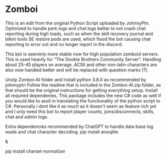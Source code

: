 # Zomboi

This is an edit from the original Python Script uploaded by JohnnyPtn. Optimized to handle perk logs and chat logs better to not crash chat reporting during high loads, such as when the skill recovery journal and bikini tools SE restore pods are used, which flood the bot causing chat reporting to error out and no longer report in the discord. 

This bot is seeminly more stable now for high population zomboid servers. This is used heavily for "The Doobie Brothers Community Server". Handling about 25-45 players on average. ACSII and other non-latin characters are also now handled better and will be replaced with question marks (?).

Unzip Zomboi-AI folder and install python 3.8.0 as recommended by johnnyptn Follow the readme that is included in the Zomboi-AI.zip folder, as that should be the original instructions for getting everything setup. Install all required dependenies, This package includes the new C# code as well if you would like to assit in translating the functionality of the python script to C#. Personally i dont like it as much as it doesn't seem as feature rich yet and I only need this bot to report player counts, joins/disconnects, skills, chat and admin logs.

Extra dependencies recommended by ChatGPT to handle data base log reads and chat character decoding.
pip install aiosqlite

&

pip install charset-normalizer
